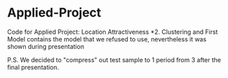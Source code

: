 # Applied-Project
Code for Applied Project: Location Attractiveness
*2. Clustering and First Model contains the model that we refused to use, nevertheless it was shown during presentation

P.S. We decided to "compress" out test sample to 1 period from 3 after the final presentation. 
